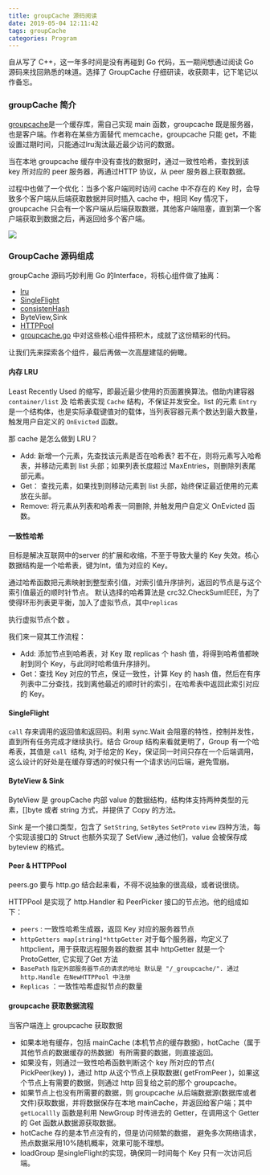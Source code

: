 ```yaml
---
title: groupCache 源码阅读
date: 2019-05-04 12:11:42
tags: groupCache
categories: Program
---
```


自从写了 C++，这一年多时间是没有再碰到 Go 代码，五一期间想通过阅读 Go 源码来找回熟悉的味道。选择了 GroupCache 仔细研读，收获颇丰，记下笔记以作备忘。

###  groupCache 简介

[groupcache](https://github.com/golang/groupcache)是一个缓存库，需自己实现 main 函数，groupcache 既是服务器，也是客户端。作者称在某些方面替代 memcache，groupcache 只能 get，不能设置过期时间，只能通过lru淘汰最近最少访问的数据。

当在本地 groupcache 缓存中没有查找的数据时，通过一致性哈希，查找到该 key 所对应的 peer 服务器，再通过HTTP 协议，从 peer 服务器上获取数据。

过程中也做了一个优化：当多个客户端同时访问 cache 中不存在的 Key 时，会导致多个客户端从后端获取数据并同时插入 cache 中，相同 Key 情况下，groupcache 只会有一个客户端从后端获取数据，其他客户端阻塞，直到第一个客户端获取到数据之后，再返回给多个客户端。

![](/images/2019/groupcache.png)


### GroupCache 源码组成

groupCache 源码巧妙利用 Go 的Interface，将核心组件做了抽离：

* [lru](https://github.com/golang/groupcache/blob/master/lru/lru.go)
* [SingleFlight](https://github.com/golang/groupcache/blob/master/singleflight/singleflight.go)
* [consistenHash](https://github.com/golang/groupcache/blob/master/consistenthash/consistenthash.go)
* ByteView,Sink
* [HTTPPool](https://github.com/golang/groupcache/blob/master/http.go)
* [groupcache.go](https://github.com/golang/groupcache/blob/master/groupcache.go) 中对这些核心组件搭积木，成就了这份精彩的代码。

让我们先来探索各个组件，最后再做一次高屋建瓴的俯瞰。

#### 内存 LRU 

Least Recently Used 的缩写，即最近最少使用的页面置换算法。借助内建容器 `container/list` 及 哈希表实现 `Cache` 结构，不保证并发安全。list 的元素 `Entry` 是一个结构体，也是实际承载键值对的载体，当列表容器元素个数达到最大数量，触发用户自定义的 `OnEvicted` 函数。 

那 cache 是怎么做到 LRU？

* Add: 新增一个元素，先查找该元素是否在哈希表? 若不在，则将元素写入哈希表，并移动元素到 list 头部；如果列表长度超过 MaxEntries，则删除列表尾部元素。
* Get： 查找元素，如果找到则移动元素到 list 头部，始终保证最近使用的元素放在头部。
* Remove: 将元素从列表和哈希表一同删除, 并触发用户自定义 OnEvicted 函数。

#### 一致性哈希

目标是解决互联网中的server 的扩展和收缩，不至于导致大量的 Key 失效。核心数据结构是一个哈希表，键为Int，值为对应的 Key。

通过哈希函数把元素映射到整型索引值，对索引值升序排列，返回的节点是与这个索引值最近的顺时针节点。
默认选择的哈希算法是 crc32.CheckSumIEEE，为了使得环形列表更平衡，加入了虚拟节点，其中`replicas`

执行虚拟节点个数 。

我们来一窥其工作流程：

* Add: 添加节点到哈希表，对 Key 取 replicas 个 hash 值，将得到哈希值都映射到同个 Key，与此同时哈希值升序排列。
* Get：查找 Key 对应的节点，保证一致性，计算 Key 的 hash 值，然后在有序列表中二分查找，找到离他最近的顺时针的索引，在哈希表中返回此索引对应的 Key。

#### SingleFlight

`call` 存来调用的返回值和返回码。利用 sync.Wait 会阻塞的特性，控制并发性，直到所有任务完成才继续执行。结合 Group 结构来看就更明了，Group 有一个哈希表，其值是 `call `结构, 对于给定的 Key，保证同一时间只存在一个后端调用，这么设计的好处是在缓存穿透的时候只有一个请求访问后端，避免雪崩。

#### ByteView & Sink 

ByteView 是 groupCache 内部 value 的数据结构，结构体支持两种类型的元素，[]byte 或者 string 方式，并提供了 Copy 的方法。

Sink 是一个接口类型，包含了 `SetString`, `SetBytes` `SetProto` `view` 四种方法，每个实现该接口的 Struct 也额外实现了 SetView ,通过他们，value 会被保存成 byteview 的格式。

#### Peer & HTTPPool

peers.go 要与 http.go 结合起来看，不得不说抽象的很高级，或者说很绕。

HTTPPool 是实现了 http.Handler 和 PeerPicker 接口的节点池。他的组成如下：

* `peers` : 一致性哈希生成器，返回 Key 对应的服务器节点
* `httpGetters map[string]*httpGetter` 对于每个服务器，均定义了 httpclient，用于获取远程服务器的数据
其中 httpGetter 就是一个ProtoGetter,  它实现了Get 方法
* `BasePath` `指定外部服务器节点的请求的地址 默认是 "/_groupcache/". 通过 http.Handle 在NewHTTPPool 中注册`
* `Replicas` ：一致性哈希虚拟节点的数量

#### groupcache 获取数据流程

当客户端连上 groupcache 获取数据

* 如果本地有缓存，包括 mainCache (本机节点的缓存数据)，hotCache（属于其他节点的数据缓存的热数据）有所需要的数据，则直接返回。
* 如果没有，则通过一致性哈希函数判断这个 key 所对应的节点( PickPeer(key) )，通过 http 从这个节点上获取数据( getFromPeer )，如果这个节点上有需要的数据，则通过 http 回复给之前的那个 groupcache。
* 如果节点上也没有所需要的数据，则 groupcache 从后端数据源(数据库或者文件)获取数据，并将数据保存在本地 mainCache，并返回给客户端；其中 `getLocallly` 函数是利用 NewGroup 时传进去的 Getter，在调用这个 Getter 的 Get 函数从数据源获取数据。
* hotCache 存的是本节点没有的，但是访问频繁的数据， 避免多次网络请求， 热点数据采用10%随机概率，效果可能不理想。
* loadGroup 是singleFlight的实现，确保同一时间每个 Key 只有一次访问后端。



